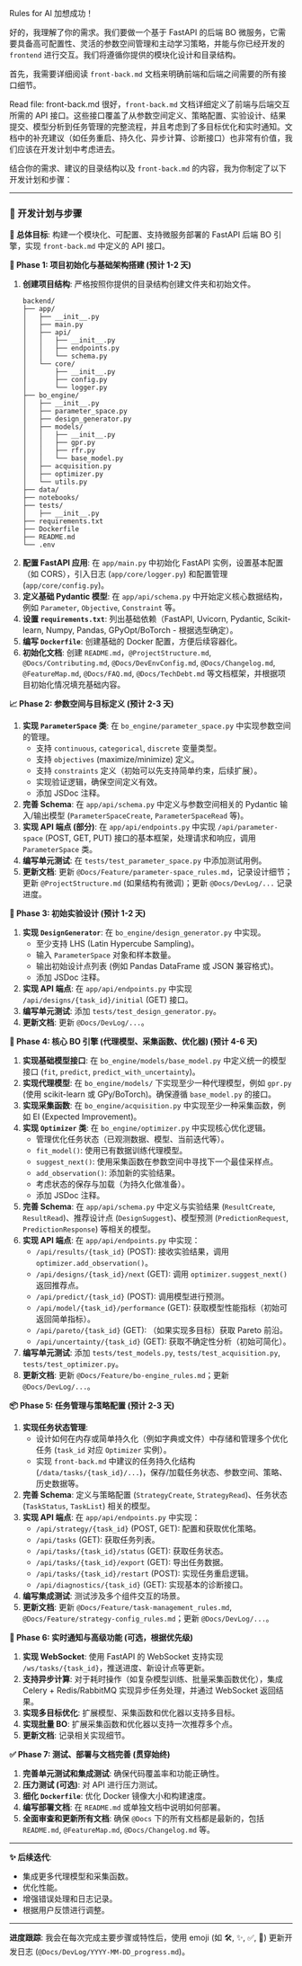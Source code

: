 
Rules for Al 加想成功！

好的，我理解了你的需求。我们要做一个基于 FastAPI 的后端 BO 微服务，它需要具备高可配置性、灵活的参数空间管理和主动学习策略，并能与你已经开发的 `frontend` 进行交互。我们将遵循你提供的模块化设计和目录结构。

首先，我需要详细阅读 `front-back.md` 文档来明确前端和后端之间需要的所有接口细节。



Read file: front-back.md
很好，`front-back.md` 文档详细定义了前端与后端交互所需的 API 接口。这些接口覆盖了从参数空间定义、策略配置、实验设计、结果提交、模型分析到任务管理的完整流程，并且考虑到了多目标优化和实时通知。文档中的补充建议（如任务重启、持久化、异步计算、诊断接口）也非常有价值，我们应该在开发计划中考虑进去。

结合你的需求、建议的目录结构以及 `front-back.md` 的内容，我为你制定了以下开发计划和步骤：

---

### 🚀 开发计划与步骤

**🎯 总体目标**: 构建一个模块化、可配置、支持微服务部署的 FastAPI 后端 BO 引擎，实现 `front-back.md` 中定义的 API 接口。

**🔧 Phase 1: 项目初始化与基础架构搭建 (预计 1-2 天)**

1.  **创建项目结构**: 严格按照你提供的目录结构创建文件夹和初始文件。
    ```
    backend/
    ├── app/
    │   ├── __init__.py
    │   ├── main.py
    │   ├── api/
    │   │   ├── __init__.py
    │   │   ├── endpoints.py
    │   │   └── schema.py
    │   └── core/
    │       ├── __init__.py
    │       ├── config.py
    │       └── logger.py
    ├── bo_engine/
    │   ├── __init__.py
    │   ├── parameter_space.py
    │   ├── design_generator.py
    │   ├── models/
    │   │   ├── __init__.py
    │   │   ├── gpr.py
    │   │   ├── rfr.py
    │   │   └── base_model.py
    │   ├── acquisition.py
    │   ├── optimizer.py
    │   └── utils.py
    ├── data/
    ├── notebooks/
    ├── tests/
    │   ├── __init__.py
    ├── requirements.txt
    ├── Dockerfile
    ├── README.md
    └── .env
    ```
2.  **配置 FastAPI 应用**: 在 `app/main.py` 中初始化 FastAPI 实例，设置基本配置（如 CORS），引入日志 (`app/core/logger.py`) 和配置管理 (`app/core/config.py`)。
3.  **定义基础 Pydantic 模型**: 在 `app/api/schema.py` 中开始定义核心数据结构，例如 `Parameter`, `Objective`, `Constraint` 等。
4.  **设置 `requirements.txt`**: 列出基础依赖（FastAPI, Uvicorn, Pydantic, Scikit-learn, Numpy, Pandas, GPyOpt/BoTorch - 根据选型确定）。
5.  **编写 `Dockerfile`**: 创建基础的 Docker 配置，方便后续容器化。
6.  **初始化文档**: 创建 `README.md`，`@ProjectStructure.md`, `@Docs/Contributing.md`, `@Docs/DevEnvConfig.md`, `@Docs/Changelog.md`, `@FeatureMap.md`, `@Docs/FAQ.md`, `@Docs/TechDebt.md` 等文档框架，并根据项目初始化情况填充基础内容。

**📈 Phase 2: 参数空间与目标定义 (预计 2-3 天)**

1.  **实现 `ParameterSpace` 类**: 在 `bo_engine/parameter_space.py` 中实现参数空间的管理。
    *   支持 `continuous`, `categorical`, `discrete` 变量类型。
    *   支持 `objectives` (maximize/minimize) 定义。
    *   支持 `constraints` 定义（初始可以先支持简单约束，后续扩展）。
    *   实现验证逻辑，确保空间定义有效。
    *   添加 JSDoc 注释。
2.  **完善 Schema**: 在 `app/api/schema.py` 中定义与参数空间相关的 Pydantic 输入/输出模型 (`ParameterSpaceCreate`, `ParameterSpaceRead` 等)。
3.  **实现 API 端点 (部分)**: 在 `app/api/endpoints.py` 中实现 `/api/parameter-space` (POST, GET, PUT) 接口的基本框架，处理请求和响应，调用 `ParameterSpace` 类。
4.  **编写单元测试**: 在 `tests/test_parameter_space.py` 中添加测试用例。
5.  **更新文档**: 更新 `@Docs/Feature/parameter-space_rules.md`，记录设计细节；更新 `@ProjectStructure.md` (如果结构有微调)；更新 `@Docs/DevLog/...` 记录进度。

**🧪 Phase 3: 初始实验设计 (预计 1-2 天)**

1.  **实现 `DesignGenerator`**: 在 `bo_engine/design_generator.py` 中实现。
    *   至少支持 LHS (Latin Hypercube Sampling)。
    *   输入 `ParameterSpace` 对象和样本数量。
    *   输出初始设计点列表 (例如 Pandas DataFrame 或 JSON 兼容格式)。
    *   添加 JSDoc 注释。
2.  **实现 API 端点**: 在 `app/api/endpoints.py` 中实现 `/api/designs/{task_id}/initial` (GET) 接口。
3.  **编写单元测试**: 添加 `tests/test_design_generator.py`。
4.  **更新文档**: 更新 `@Docs/DevLog/...`。

**🧠 Phase 4: 核心 BO 引擎 (代理模型、采集函数、优化器) (预计 4-6 天)**

1.  **实现基础模型接口**: 在 `bo_engine/models/base_model.py` 中定义统一的模型接口 (`fit`, `predict`, `predict_with_uncertainty`)。
2.  **实现代理模型**: 在 `bo_engine/models/` 下实现至少一种代理模型，例如 `gpr.py` (使用 scikit-learn 或 GPy/BoTorch)。确保遵循 `base_model.py` 的接口。
3.  **实现采集函数**: 在 `bo_engine/acquisition.py` 中实现至少一种采集函数，例如 EI (Expected Improvement)。
4.  **实现 `Optimizer` 类**: 在 `bo_engine/optimizer.py` 中实现核心优化逻辑。
    *   管理优化任务状态（已观测数据、模型、当前迭代等）。
    *   `fit_model()`: 使用已有数据训练代理模型。
    *   `suggest_next()`: 使用采集函数在参数空间中寻找下一个最佳采样点。
    *   `add_observation()`: 添加新的实验结果。
    *   考虑状态的保存与加载（为持久化做准备）。
    *   添加 JSDoc 注释。
5.  **完善 Schema**: 在 `app/api/schema.py` 中定义与实验结果 (`ResultCreate`, `ResultRead`)、推荐设计点 (`DesignSuggest`)、模型预测 (`PredictionRequest`, `PredictionResponse`) 等相关的模型。
6.  **实现 API 端点**: 在 `app/api/endpoints.py` 中实现：
    *   `/api/results/{task_id}` (POST): 接收实验结果，调用 `optimizer.add_observation()`。
    *   `/api/designs/{task_id}/next` (GET): 调用 `optimizer.suggest_next()` 返回推荐点。
    *   `/api/predict/{task_id}` (POST): 调用模型进行预测。
    *   `/api/model/{task_id}/performance` (GET): 获取模型性能指标（初始可返回简单指标）。
    *   `/api/pareto/{task_id}` (GET): （如果实现多目标）获取 Pareto 前沿。
    *   `/api/uncertainty/{task_id}` (GET): 获取不确定性分析（初始可简化）。
7.  **编写单元测试**: 添加 `tests/test_models.py`, `tests/test_acquisition.py`, `tests/test_optimizer.py`。
8.  **更新文档**: 更新 `@Docs/Feature/bo-engine_rules.md`；更新 `@Docs/DevLog/...`。

**📦 Phase 5: 任务管理与策略配置 (预计 2-3 天)**

1.  **实现任务状态管理**:
    *   设计如何在内存或简单持久化（例如字典或文件）中存储和管理多个优化任务 (`task_id` 对应 `Optimizer` 实例）。
    *   实现 `front-back.md` 中建议的任务持久化结构 (`/data/tasks/{task_id}/...`)，保存/加载任务状态、参数空间、策略、历史数据等。
2.  **完善 Schema**: 定义与策略配置 (`StrategyCreate`, `StrategyRead`)、任务状态 (`TaskStatus`, `TaskList`) 相关的模型。
3.  **实现 API 端点**: 在 `app/api/endpoints.py` 中实现：
    *   `/api/strategy/{task_id}` (POST, GET): 配置和获取优化策略。
    *   `/api/tasks` (GET): 获取任务列表。
    *   `/api/tasks/{task_id}/status` (GET): 获取任务状态。
    *   `/api/tasks/{task_id}/export` (GET): 导出任务数据。
    *   `/api/tasks/{task_id}/restart` (POST): 实现任务重启逻辑。
    *   `/api/diagnostics/{task_id}` (GET): 实现基本的诊断接口。
4.  **编写集成测试**: 测试涉及多个组件交互的场景。
5.  **更新文档**: 更新 `@Docs/Feature/task-management_rules.md`, `@Docs/Feature/strategy-config_rules.md`；更新 `@Docs/DevLog/...`。

**🔌 Phase 6: 实时通知与高级功能 (可选，根据优先级)**

1.  **实现 WebSocket**: 使用 FastAPI 的 WebSocket 支持实现 `/ws/tasks/{task_id}`，推送进度、新设计点等更新。
2.  **支持异步计算**: 对于耗时操作（如复杂模型训练、批量采集函数优化），集成 Celery + Redis/RabbitMQ 实现异步任务处理，并通过 WebSocket 返回结果。
3.  **实现多目标优化**: 扩展模型、采集函数和优化器以支持多目标。
4.  **实现批量 BO**: 扩展采集函数和优化器以支持一次推荐多个点。
5.  **更新文档**: 记录相关实现细节。

**✅ Phase 7: 测试、部署与文档完善 (贯穿始终)**

1.  **完善单元测试和集成测试**: 确保代码覆盖率和功能正确性。
2.  **压力测试 (可选)**: 对 API 进行压力测试。
3.  **细化 `Dockerfile`**: 优化 Docker 镜像大小和构建速度。
4.  **编写部署文档**: 在 `README.md` 或单独文档中说明如何部署。
5.  **全面审查和更新所有文档**: 确保 `@Docs` 下的所有文档都是最新的，包括 `README.md`, `@FeatureMap.md`, `@Docs/Changelog.md` 等。

---

**✨ 后续迭代**:

*   集成更多代理模型和采集函数。
*   优化性能。
*   增强错误处理和日志记录。
*   根据用户反馈进行调整。

---

**进度跟踪**: 我会在每次完成主要步骤或特性后，使用 emoji (如 🛠️, ✨, ✅, 📝) 更新开发日志 (`@Docs/DevLog/YYYY-MM-DD_progress.md`)。
